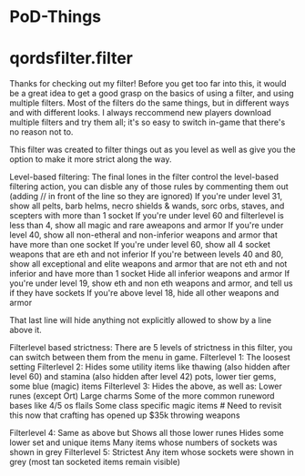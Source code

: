 # PoD-Things
# qordsfilter.filter

Thanks for checking out my filter! Before you get too far into this, it would be a great idea to get a good grasp on the basics of using a filter, and using multiple filters. Most of the filters do the same things, but in different ways and with different looks. I always reccommend new players download multiple filters and try them all; it's so easy to switch in-game that there's no reason not to. 

This filter was created to filter things out as you level as well as give you the option to make it more strict along the way. 

Level-based filtering:
The final lones in the filter control the level-based filtering action, you can disble any of those rules by commenting them out (adding // in front of the line so they are ignored)
    If you're under level 31, show all pelts, barb helms, necro shields & wands, sorc orbs, staves, and scepters with more than 1 socket
    If you're under level 60 and filterlevel is less than 4, show all magic and rare aweapons and armor 
    If you're under level 40, show all non-etheral and non-inferior weapons and armor that have more than one socket 
    If you're under level 60, show all 4 socket weapons that are eth and not inferior 
    If you're between levels 40 and 80, show all exceptional and elite weapons and armor that are not eth and not inferior and have more than 1 socket 
    Hide all inferior weapons and armor 
    If you're under level 19, show eth and non eth weapons and armor, and tell us if they have sockets 
    If you're above level 18, hide all other weapons and armor 

That last line will hide anything not explicitly allowed to show by a line above it. 

Filterlevel based strictness:
There are 5 levels of strictness in this filter, you can switch between them from the menu in game. 
Filterlevel 1: The loosest setting
Filterlevel 2: Hides some utility items like thawing (also hidden after level 60) and stamina (also hidden after level 42) pots, lower tier gems, some blue (magic) items
Filterlevel 3: Hides the above, as well as:
    Lower runes (except Ort)
    Large charms
    Some of the more common runeword bases like 4/5 os flails
    Some class specific magic items 
        # Need to revisit this now that crafting has opened up
    $35k throwing weapons

Filterlevel 4: Same as above but
    Shows all those lower runes
    Hides some lower set and unique items
    Many items whose numbers of sockets was shown in grey
Filterlevel 5: Strictest
    Any item whose sockets were shown in grey (most tan socketed items remain visible)
    





